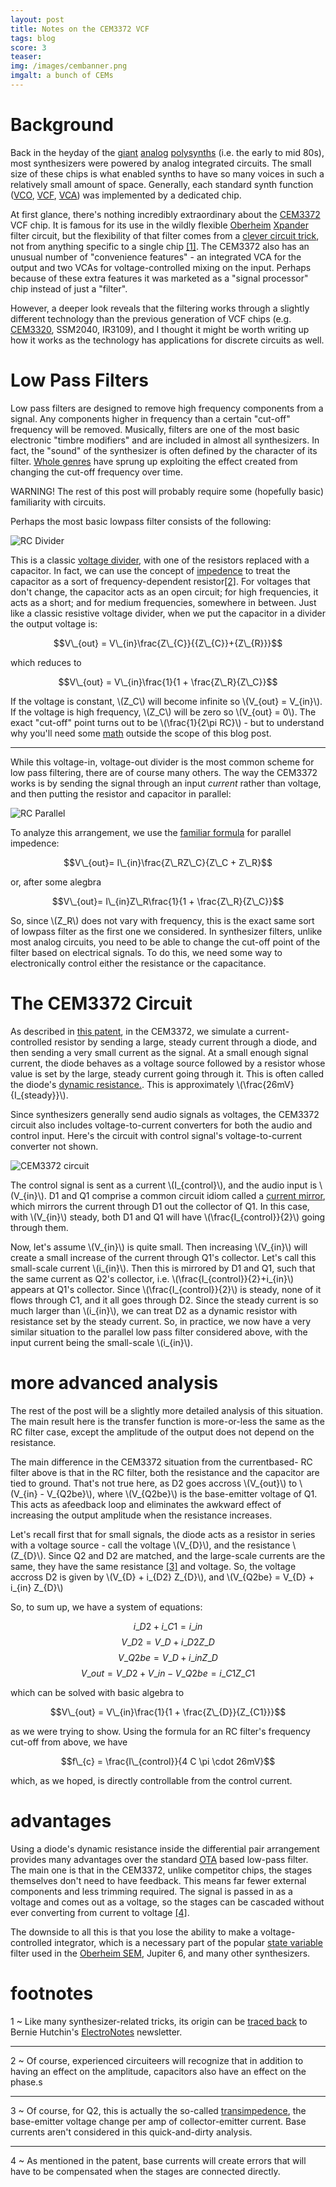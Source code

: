 ```yaml
---
layout: post
title: Notes on the CEM3372 VCF
tags: blog
score: 3
teaser: 
img: /images/cembanner.png
imgalt: a bunch of CEMs
---
```


# Background

Back in the heyday of the [giant](http://www.youtube.com/watch?v=xq4XOVde1Yk) [analog](http://www.youtube.com/watch?v=Yv4EADAHwOA) [polysynths](http://www.youtube.com/watch?v=FfhnF2SZTzE) (i.e. the early to mid 80s), most synthesizers were powered by analog integrated circuits.  The small size of these chips is what enabled synths to have so many voices in such a relatively small amount of space.  Generally, each standard synth function ([VCO](http://en.wikipedia.org/wiki/Voltage-controlled_oscillator), [VCF](http://en.wikipedia.org/wiki/Voltage-controlled_filter), [VCA](http://en.wikipedia.org/wiki/Voltage-controlled_amplifier)) was implemented by a dedicated chip.

At first glance, there's nothing incredibly extraordinary about the [CEM3372](http://www.synthtech.com/cem/c3372pdf.pdf) VCF chip.  It is famous for its use in the wildly flexible [Oberheim](http://www.youtube.com/watch?v=kmfzoHDqPpk) [Xpander](http://www.youtube.com/watch?v=XN6LuK80KrM) filter circuit, but the flexibility of that filter comes from a [clever circuit trick](http://manuals.fdiskc.com/flat/Oberheim%20Xpander%20Service%20Manual.pdf), not from anything specific to a single chip [\[1\]](#foot1).  The CEM3372 also has an unusual number of "convenience features" - an integrated VCA for the output and two VCAs for voltage-controlled mixing on the input.  Perhaps because of these extra features it was marketed as a "signal processor" chip instead of just a "filter".

However, a deeper look reveals that the filtering works through a slightly different technology than the previous generation of VCF chips (e.g. [CEM3320](http://curtiselectromusic.com/uploads/CEM_3320_Long.pdf), SSM2040, IR3109), and I thought it might be worth writing up how it works as the technology has applications for discrete circuits as well.

</div><div class="post">

# Low Pass Filters

Low pass filters are designed to remove high frequency components from a signal.  Any components higher in frequency than a certain "cut-off" frequency will be removed.  Musically, filters are one of the most basic electronic "timbre modifiers" and are included in almost all synthesizers.  In fact, the "sound" of the synthesizer is often defined by the character of its filter.  [Whole genres](http://www.youtube.com/watch?v=b8TdBJDC_9Q) have sprung up exploiting the effect created from changing the cut-off frequency over time.

WARNING!  The rest of this post will probably require some (hopefully basic) familiarity with circuits.

Perhaps the most basic lowpass filter consists of the following:

![RC Divider](/images/rc_divider.png)

This is a classic [voltage divider](http://en.wikipedia.org/wiki/Voltage_divider), with one of the resistors replaced with a capacitor.  In fact, we can use the concept of [impedence](http://en.wikipedia.org/wiki/Electrical_impedance) to treat the capacitor as a sort of frequency-dependent resistor[\[2\]](#foot2). For voltages that don't change, the capacitor acts as an open circuit; for high frequencies, it acts as a short; and for medium frequencies, somewhere in between.  Just like a classic resistive voltage divider, when we put the capacitor in a divider the output voltage is:

$$V\_{out} = V\_{in}\frac{Z\_{C}}{{Z\_{C}}+{Z\_{R}}}$$

which reduces to

$$V\_{out} = V\_{in}\frac{1}{1 + \frac{Z\_R}{Z\_C}}$$

If the voltage is constant, \\(Z\_C\\) will become infinite so \\(V\_{out} = V\_{in}\\).  If the voltage is high frequency, \\(Z\_C\\) will be zero so \\(V_{out} = 0\\).  The exact "cut-off" point turns out to be \\(\frac{1}{2\pi RC}\\) - but to understand why you'll need some [math](https://en.wikipedia.org/wiki/RC_circuit) outside the scope of this blog post.

-----

While this voltage-in, voltage-out divider is the most common scheme for low pass filtering, there are of course many others.  The way the CEM3372 works is by sending the signal through an input _current_ rather than voltage, and then putting the resistor and capacitor in parallel:

![RC Parallel](/images/rc_parallel.png)

To analyze this arrangement, we use the [familiar formula](http://en.wikipedia.org/wiki/Parallel_circuit) for parallel impedence:

$$V\_{out}= I\_{in}\frac{Z\_RZ\_C}{Z\_C + Z\_R}$$

or, after some alegbra

$$V\_{out}= I\_{in}Z\_R\frac{1}{1 + \frac{Z\_R}{Z\_C}}$$

So, since \\(Z\_R\\) does not vary with frequency, this is the exact same sort of lowpass filter as the first one we considered.  In synthesizer filters, unlike most analog circuits, you need to be able to change the cut-off point of the filter based on electrical signals.  To do this, we need some way to electronically control either the resistance or the capacitance.

</div><div class="post">

# The CEM3372 Circuit

As described in [this patent](http://www.google.com/patents/US4514704), in the CEM3372, we simulate a current-controlled resistor by sending a large, steady current through a diode, and then sending a very small current as the signal.  At a small enough signal current, the diode behaves as a voltage source followed by a resistor whose value is set by the large, steady current going through it.  This is often called the diode's [dynamic resistance.](http://www.youtube.com/watch?v=QF6V74D2hbY).  This is approximately \\(\frac{26mV}{I\_{steady}}\\).

Since synthesizers generally send audio signals as voltages, the CEM3372 circuit also includes voltage-to-current converters for both the audio and control input.  Here's the circuit with control signal's voltage-to-current converter not shown.

![CEM3372 circuit](/images/cem3372.png)

The control signal is sent as a current \\(I\_{control}\\), and the audio input is \\(V\_{in}\\).  D1 and Q1 comprise a common circuit idiom called a [current mirror](http://en.wikipedia.org/wiki/Current_mirror), which mirrors the current through D1 out the collector of Q1.  In this case, with \\(V\_{in}\\) steady, both D1 and Q1 will have \\(\frac{I\_{control}}{2}\\) going through them.

Now, let's assume \\(V\_{in}\\) is quite small.  Then increasing \\(V\_{in}\\) will create a small increase of the current through Q1's collector.  Let's call this small-scale current \\(i\_{in}\\).  Then this is mirrored by D1 and Q1, such that the same current as Q2's collector, i.e. \\(\frac{I\_{control}}{2}+i\_{in}\\) appears at Q1's collector.  Since \\(\frac{I\_{control}}{2}\\) is steady, none of it flows through C1, and it all goes through D2.  Since the steady current is so much larger than \\(i\_{in}\\), we can treat D2 as a dynamic resistor with resistance set by the steady current.  So, in practice, we now have a very similar situation to the parallel low pass filter considered above, with the input current being the small-scale \\(i\_{in}\\).

</div><div class="post">

# more advanced analysis

The rest of the post will be a slightly more detailed analysis of this situation.  The main result here is the transfer function is more-or-less the same as the RC filter case, except the amplitude of the output does not depend on the resistance.

The main difference in the CEM3372 situation from the currentbased- RC filter above is that in the RC filter, both the resistance and the capacitor are tied to ground.  That's not true here, as D2 goes accross \\(V\_{out}\\) to \\(V\_{in} - V\_{Q2be}\\), where \\(V\_{Q2be}\\) is the base-emitter voltage of Q1.  This acts as afeedback loop and eliminates the awkward effect of increasing the output amplitude when the resistance increases.

Let's recall first that for small signals, the diode acts as a resistor in series with a voltage source - call the voltage \\(V\_{D}\\), and the resistance \\(Z\_{D}\\).  Since Q2 and D2 are matched, and the large-scale currents are the same, they have the same resistance [\[3\]](#foot3) and voltage.  So, the voltage accross D2 is given by \\(V\_{D} + i\_{D2} Z\_{D}\\), and \\(V\_{Q2be} = V\_{D} + i\_{in} Z\_{D}\\)

So, to sum up, we have a system of equations:

$$i\_{D2} + i\_{C1} = i\_{in}$$
$$V\_{D2} = V\_{D} + i\_{D2}Z\_{D}$$
$$V\_{Q2be} = V\_{D} + i\_{in}Z\_{D}$$
$$V\_{out} = V\_{D2} + V\_{in} - V\_{Q2be} = i\_{C1} Z\_{C1}$$

which can be solved with basic algebra to

$$V\_{out} = V\_{in}\frac{1}{1 + \frac{Z\_{D}}{Z_{C1}}}$$

as we were trying to show.  Using the formula for an RC filter's frequency cut-off from above, we have

$$f\_{c} = \frac{I\_{control}}{4 C \pi \cdot 26mV}$$

which, as we hoped, is directly controllable from the control current.

</div><div class="post">

# advantages

Using a diode's dynamic resistance inside the differential pair arrangement provides many advantages over the standard [OTA](http://en.wikipedia.org/wiki/Operational_transconductance_amplifier) based low-pass filter.  The main one is that in the CEM3372, unlike competitor chips, the stages themselves don't need to have feedback.  This means far fewer external components and less trimming required.  The signal is passed in as a voltage and comes out as a voltage, so the stages can be cascaded without ever converting from current to voltage [\[4\]](#foot4).

The downside to all this is that you lose the ability to make a voltage-controlled integrator, which is a necessary part of the popular [state variable](http://en.wikipedia.org/wiki/State_variable_filter) filter used in the [Oberheim SEM](http://www.youtube.com/watch?v=mTC4EM9DefQ), Jupiter 6, and many other synthesizers.

</div><div class="post">

# footnotes

<a id="foot1"></a> 1
~   Like many synthesizer-related tricks, its origin can be [traced back](http://electronotes.netfirms.com/EN85VCF.PDF) to Bernie Hutchin's [ElectroNotes](http://electronotes.netfirms.com/) newsletter.

-------

<a id="foot2"></a> 2
~   Of course, experienced circuiteers will recognize that in addition to having an effect on the amplitude, capacitors also have an effect on the phase.s

-------

<a id="foot3"></a> 3
~   Of course, for Q2, this is actually the so-called [transimpedence](http://en.wikipedia.org/wiki/Transconductance), the base-emitter voltage change per amp of collector-emitter current.  Base currents aren't considered in this quick-and-dirty analysis.

-------

<a id="foot4"></a> 4
~   As mentioned in the patent, base currents will create errors that will have to be compensated when the stages are connected directly.
